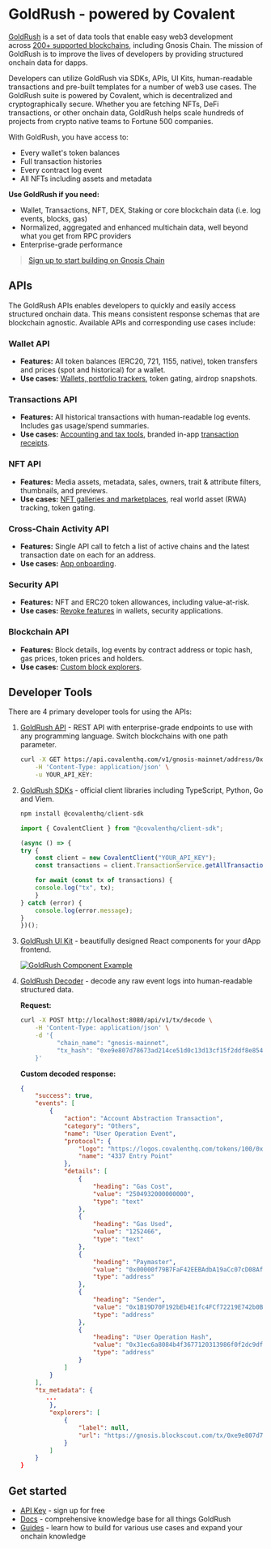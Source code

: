 # GoldRush - powered by Covalent

[GoldRush](https://goldrush.dev/?utm_source=gnosis-chain&utm_medium=partner-docs) is a set of data tools that enable easy web3 development across [200+ supported blockchains](https://goldrush.dev/docs/networks/?utm_source=gnosis-chain&utm_medium=partner-docs), 
including Gnosis Chain. The mission of GoldRush is to improve the lives of developers by providing structured onchain data for dapps.

Developers can utilize GoldRush via SDKs, APIs, UI Kits, human-readable transactions and pre-built templates for a number of web3 use cases. The GoldRush suite is powered by Covalent, which is decentralized and cryptographically secure. Whether you are fetching NFTs, DeFi transactions, or other onchain data, GoldRush helps scale hundreds of projects from crypto native teams to Fortune 500 companies.

With GoldRush, you have access to:

- Every wallet's token balances
- Full transaction histories
- Every contract log event
- All NFTs including assets and metadata

**Use GoldRush if you need:**

- Wallet, Transactions, NFT, DEX, Staking or core blockchain data (i.e. log events, blocks, gas)
- Normalized, aggregated and enhanced multichain data, well beyond what you get from RPC providers
- Enterprise-grade performance

> [Sign up to start building on Gnosis Chain](https://goldrush.dev/platform/?utm_source=gnosis-chain&utm_medium=partner-docs)

## APIs

The GoldRush APIs enables developers to quickly and easily access structured onchain data. This means consistent response schemas that are blockchain agnostic. Available APIs and corresponding use cases include:

### Wallet API

- **Features:** All token balances (ERC20, 721, 1155, native), token transfers and prices (spot and 
historical) for a wallet.
- **Use cases:** [Wallets, portfolio trackers](https://goldrush-wallet-portfolio-ui.vercel.app/?utm_source=gnosis-chain&utm_medium=partner-docs), token gating, airdrop snapshots.

### Transactions API

- **Features:** All historical transactions with human-readable log events. Includes gas usage/spend
summaries.
- **Use cases:** [Accounting and tax tools](https://bit.ly/crypto-tax-tool), branded in-app [transaction receipts](https://goldrush-dfk-tx-receipt-ui.vercel.app/tx/defi-kingdoms-mainnet/0x4e5c0af28b2cea27d06677fae1f573572e0ff863c43ae42d2959ca67b90c4390/?utm_source=gnosis-chain&utm_medium=partner-docs).

### NFT API

- **Features:** Media assets, metadata, sales, owners, trait & attribute filters, thumbnails, and 
previews.
- **Use cases:** [NFT galleries and marketplaces](https://goldrush-nft-gallery-ui.vercel.app/?utm_source=gnosis-chain&utm_medium=partner-docs), real world asset (RWA) tracking, token gating.

### Cross-Chain Activity API

- **Features:** Single API call to fetch a list of active chains and the latest transaction date on each for an address.
- **Use cases:** [App onboarding](https://goldrush-wallet-portfolio-ui.vercel.app/activity/0xfc43f5f9dd45258b3aff31bdbe6561d97e8b71de/?utm_source=gnosis-chain&utm_medium=partner-docs).

### Security API

- **Features:** NFT and ERC20 token allowances, including value-at-risk.
- **Use cases:** [Revoke features](https://goldrush-revokehub.vercel.app/?utm_source=gnosis-chain&utm_medium=partner-docs) in wallets, security applications.

### Blockchain API

- **Features:** Block details, log events by contract address or topic hash, gas prices, token prices and holders.
- **Use cases:** [Custom block explorers](https://goldrush-block-explorer.vercel.app/?utm_source=gnosis-chain>&utm_medium=partner-docs).

## Developer Tools

There are 4 primary developer tools for using the APIs:

1. [GoldRush API](https://goldrush.dev/docs/api/?utm_source=gnosis-chain&utm_medium=partner-docs) - REST API with enterprise-grade endpoints to use with any programming language. Switch blockchains with one path parameter.

    ```bash
    curl -X GET https://api.covalenthq.com/v1/gnosis-mainnet/address/0x2C6900b24221dE2B4A45c8c89482fFF96FFB7E55/balances_v2/ \
        -H 'Content-Type: application/json' \
        -u YOUR_API_KEY:
    ```

2. [GoldRush SDKs](https://goldrush.dev/docs/unified-api/sdk/?utm_source=gnosis-chain&utm_medium=partner-docs) - official client libraries including TypeScript, Python, Go and Viem.
    ```jsx
    npm install @covalenthq/client-sdk
    ```


    ```jsx
    import { CovalentClient } from "@covalenthq/client-sdk";

    (async () => {
    try {
        const client = new CovalentClient("YOUR_API_KEY");
        const transactions = client.TransactionService.getAllTransactionsForAddress("gnosis-mainnet", "0x2C6900b24221dE2B4A45c8c89482fFF96FFB7E55");

        for await (const tx of transactions) {
        console.log("tx", tx);
        }
    } catch (error) {
        console.log(error.message);
    }
    })();
    ```

3. [GoldRush UI Kit](https://github.com/covalenthq/goldrush-kit/?utm_source=gnosis-chain&utm_medium=partner-docs) - beautifully designed React components for your dApp frontend.

    [![GoldRush Component Example](https://www.datocms-assets.com/86369/1711147954-goldrush_wallet_ui_example.png)](https://goldrush-wallet-portfolio-ui.vercel.app/dashboard/balance/0xfc43f5f9dd45258b3aff31bdbe6561d97e8b71de/transfers/eth-mainnet/0xf8c3527cc04340b208c854e985240c02f7b7793f)

4. [GoldRush Decoder](https://github.com/covalenthq/goldrush-decoder/?utm_source=gnosis-chain&utm_medium=partner-docs) - decode any raw event logs into human-readable structured data.

    **Request:**
    ```bash
    curl -X POST http://localhost:8080/api/v1/tx/decode \
        -H 'Content-Type: application/json' \
        -d '{
              "chain_name": "gnosis-mainnet",
              "tx_hash": "0xe9e807d78673ad214ce51d0c13d13cf15f2ddf8e85498db64e6ffad75e12733f"
        }'
    ```

    **Custom decoded response:**
    ```json
    {
        "success": true,
        "events": [
            {
                "action": "Account Abstraction Transaction",
                "category": "Others",
                "name": "User Operation Event",
                "protocol": {
                    "logo": "https://logos.covalenthq.com/tokens/100/0x5ff137d4b0fdcd49dca30c7cf57e578a026d2789.png",
                    "name": "4337 Entry Point"
                },
                "details": [
                    {
                        "heading": "Gas Cost",
                        "value": "2504932000000000",
                        "type": "text"
                    },
                    {
                        "heading": "Gas Used",
                        "value": "1252466",
                        "type": "text"
                    },
                    {
                        "heading": "Paymaster",
                        "value": "0x00000f79B7FaF42EEBAdbA19aCc07cD08Af44789",
                        "type": "address"
                    },
                    {
                        "heading": "Sender",
                        "value": "0x1B19D70F192bEb4E1fc4FCf72219E742b0B3661c",
                        "type": "address"
                    },
                    {
                        "heading": "User Operation Hash",
                        "value": "0x31ec6a8084b4f3677120313986f0f2dc9dffdb5c15d4eccf2094603a690efcb6",
                        "type": "address"
                    }
                ]
            }
        ],
        "tx_metadata": {
           ...
            },
            "explorers": [
                {
                    "label": null,
                    "url": "https://gnosis.blockscout.com/tx/0xe9e807d78673ad214ce51d0c13d13cf15f2ddf8e85498db64e6ffad75e12733f"
                }
            ]
        }
    }
    ```

## Get started

- [API Key](https://goldrush.dev/platform/auth/register/?utm_source=gnosis-chain&utm_medium=partner-docs) - sign up for free
- [Docs](https://goldrush.dev/docs/unified-api/?utm_source=gnosis-chain&utm_medium=partner-docs) - comprehensive knowledge base for all things GoldRush
- [Guides](https://goldrush.dev/docs/unified-api/guides/?utm_source=gnosis-chain&utm_medium=partner-docs) - learn how to build for various use cases and expand your onchain knowledge
